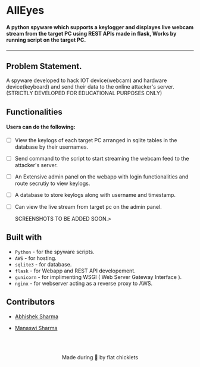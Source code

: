 
<p align="left">
	<h1 align="left"> AllEyes </h2>
	<h4 align="left"> A python spyware which supports a keylogger and displayes live webcam stream from the target PC using REST APIs made in flask,
  Works by running script on the target PC.<h4>
</p>

---
## Problem Statement. 
A spyware developed to hack IOT device(webcam) and hardware device(keyboard) and send their data to the online attacker's server.
  (STRICTLY DEVELOPED FOR EDUCATIONAL PURPOSES ONLY)

## Functionalities
#### Users can do the following:
- [ ] View the keylogs of each target PC arranged in sqlite tables in the database by their usernames.
- [ ] Send command to the script to start streaming the webcam feed to the attacker's server.
- [ ] An Extensive admin panel on the webapp with login functionalities and route secrutiy to view keylogs. 
- [ ] A database to store keylogs along with username and timestamp. 
- [ ] Can view the live stream from target pc on the admin panel.
  
  
  SCREENSHOTS TO BE ADDED SOON.>



## Built with
- `Python` - for the spyware scripts. 
- `AWS` - for hosting.
- `sqlite3` - for database.
- `flask` - for Webapp and REST API developement.
- `gunicorn` - for implimenting WSGI ( Web Server Gateway Interface ).
- `nginx` - for webserver acting as a reverse proxy to AWS.
## Contributors
* [Abhishek Sharma](https://github.com/anonymous300502)

* [Manaswi Sharma](https://github.com/manaswii)

<br>
<br>
<p align="center">
	Made during 🌙 by flat chicklets
</p>
